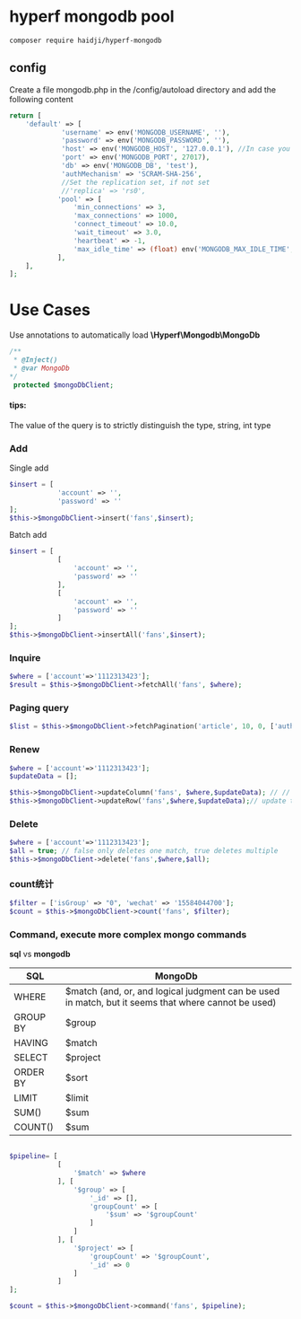 # hyperf mongodb pool

```
composer require haidji/hyperf-mongodb
```

## config 
Create a file mongodb.php in the /config/autoload directory and add the following content
```php
return [
    'default' => [
             'username' => env('MONGODB_USERNAME', ''),
             'password' => env('MONGODB_PASSWORD', ''),
             'host' => env('MONGODB_HOST', '127.0.0.1'), //In case you use docker, please use private IP address insteads of 127.0.0.1
             'port' => env('MONGODB_PORT', 27017),
             'db' => env('MONGODB_DB', 'test'),
             'authMechanism' => 'SCRAM-SHA-256',
             //Set the replication set, if not set
             //'replica' => 'rs0',
            'pool' => [
                'min_connections' => 3,
                'max_connections' => 1000,
                'connect_timeout' => 10.0,
                'wait_timeout' => 3.0,
                'heartbeat' => -1,
                'max_idle_time' => (float) env('MONGODB_MAX_IDLE_TIME', 60),
            ],
    ],
];
```


# Use Cases

Use annotations to automatically load 
**\Hyperf\Mongodb\MongoDb** 
```php
/**
 * @Inject()
 * @var MongoDb
*/
 protected $mongoDbClient;
```

#### **tips:** 
The value of the query is to strictly distinguish the type, string, int type

### Add

Single add
```php
$insert = [
            'account' => '',
            'password' => ''
];
$this->$mongoDbClient->insert('fans',$insert);
```

Batch add
```php
$insert = [
            [
                'account' => '',
                'password' => ''
            ],
            [
                'account' => '',
                'password' => ''
            ]
];
$this->$mongoDbClient->insertAll('fans',$insert);
```

### Inquire

```php
$where = ['account'=>'1112313423'];
$result = $this->$mongoDbClient->fetchAll('fans', $where);
```

### Paging query
```php
$list = $this->$mongoDbClient->fetchPagination('article', 10, 0, ['author' => $author]);
```

### Renew
```php
$where = ['account'=>'1112313423'];
$updateData = [];

$this->$mongoDbClient->updateColumn('fans', $where,$updateData); // // Only update the fields that appear in $newObject in the column information of the row whose data satisfies $where
$this->$mongoDbClient->updateRow('fans',$where,$updateData);// update the information of the row whose data satisfies $where into $newObject
```
### Delete

```php
$where = ['account'=>'1112313423'];
$all = true; // false only deletes one match, true deletes multiple
$this->$mongoDbClient->delete('fans',$where,$all);
```

### count统计

```php
$filter = ['isGroup' => "0", 'wechat' => '15584044700'];
$count = $this->$mongoDbClient->count('fans', $filter);
```



### Command, execute more complex mongo commands

**sql** vs **mongodb**

|   SQL  | MongoDb |
| --- | --- |
|   WHERE  |  $match (and, or, and logical judgment can be used in match, but it seems that where cannot be used)  |
|   GROUP BY  | $group  |
|   HAVING  |  $match |
|   SELECT  |  $project  |
|   ORDER BY  |  $sort |
|   LIMIT  |  $limit |
|   SUM()  |  $sum |
|   COUNT()  |  $sum |

```php

$pipeline= [
            [
                '$match' => $where
            ], [
                '$group' => [
                    '_id' => [],
                    'groupCount' => [
                        '$sum' => '$groupCount'
                    ]
                ]
            ], [
                '$project' => [
                    'groupCount' => '$groupCount',
                    '_id' => 0
                ]
            ]
];

$count = $this->$mongoDbClient->command('fans', $pipeline);
```
